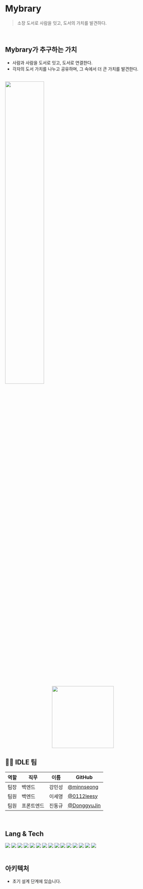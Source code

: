 # Mybrary
> 소장 도서로 사람을 잇고, 도서의 가치를 발견하다.

</br>

## Mybrary가 추구하는 가치
- 사람과 사람을 도서로 잇고, 도서로 연결한다.
- 각자의 도서 가치를 나누고 공유하며, 그 속에서 더 큰 가치를 발견한다.

</br>

<img src = "https://github.com/SWM-IDLE/mybrary/assets/97138841/122bb49e-7a78-4ee8-a3d1-4b05a5f19828" width="50%" height="50%">
<center><img src="https://github.com/SWM-IDLE/mybrary/assets/97138841/f65ca894-e519-404c-a8a2-1dcd589f319a" width="200" height="200"></center>

## 👨‍💻 IDLE 팀

| 역할 | 직무   | 이름   | GitHub                                         |
| ---- | ------ | ------ | ---------------------------------------------- |
| 팀장 | 백엔드 | 강민성 | [@minnseong](https://github.com/minnseong) |
| 팀원 | 백엔드 | 이세영 | [@0112leesy](https://github.com/0112leesy) |
| 팀원 | 프론트엔드 | 진동규 | [@DonggyuJin](https://github.com/DonggyuJin) |

</br>

## Lang & Tech

<div align=left> 
  <img src="https://img.shields.io/badge/java-#007396?style=for-the-badge&logo=java&logoColor=white"> 
  <img src="https://img.shields.io/badge/python-#3776AB?style=for-the-badge&logo=python&logoColor=white"> 
  <img src="https://img.shields.io/badge/flask-000000?style=for-the-badge&logo=flask&logoColor=white">
  <img src="https://img.shields.io/badge/spring-#6DB33F?style=for-the-badge&logo=spring&logoColor=white">
  <img src="https://img.shields.io/badge/spring jpa-#6DB33F?style=for-the-badge&logo=springjpa&logoColor=white">
  <img src="https://img.shields.io/badge/spring boot-#6DB33F?style=for-the-badge&logo=springboot&logoColor=white">
  <img src="https://img.shields.io/badge/spring security-#6DB33F?style=for-the-badge&logo=springsecurity&logoColor=white">
  <img src="https://img.shields.io/badge/dart-#0175C2?style=for-the-badge&logo=dart&logoColor=white">
  <img src="https://img.shields.io/badge/flutter-#02569B?style=for-the-badge&logo=flutter&logoColor=white">
  <img src="https://img.shields.io/badge/mysql-#4479A1?style=for-the-badge&logo=mysql&logoColor=white"> 
  <img src="https://img.shields.io/badge/firebase-#FFCA28?style=for-the-badge&logo=firebase&logoColor=white">
  <img src="https://img.shields.io/badge/redis-#DC382D?style=for-the-badge&logo=redis&logoColor=white">
  <img src="https://img.shields.io/badge/aws-232F3E?style=for-the-badge&logo=amazonaws&logoColor=white">
  <img src="https://img.shields.io/badge/git-F05032?style=for-the-badge&logo=git&logoColor=white">
  <img src="https://img.shields.io/badge/github-181717?style=for-the-badge&logo=github&logoColor=white">
</div>

</br>

## 아키텍처
- 초기 설계 단계에 있습니다.

